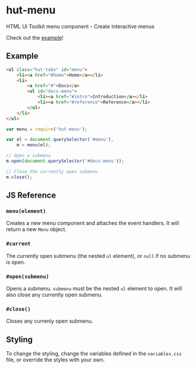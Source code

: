 # hut-menu

HTML UI Toolkit menu component - Create interactive menus

Check out the [example](http://conradz.github.io/hut-menu/)!

## Example

```html
<ul class="hut-tabs" id="menu">
    <li><a href="#home">Home</a></li>
    <li>
        <a href="#">Docs</a>
        <ul id="docs-menu">
            <li><a href="#intro">Introduction</a></li>
            <li><a href="#reference">Reference</a></li>
        </ul>
    </li>
</ul>
```

```js
var menu = require('hut-menu');

var el = document.querySelector('#menu'),
    m = menu(el);

// Open a submenu
m.open(document.querySelector('#docs-menu'));

// Close the currently open submenu
m.close();
```

## JS Reference

### `menu(element)`

Creates a new menu component and attaches the event handlers. It will return a
new `Menu` object.

### `#current`

The currently open submenu (the nested `ul` element), or `null` if no submenu
is open.

### `#open(submenu)`

Opens a submenu. `submenu` must be the nested `ul` element to open. It will
also close any currently open submenu.

### `#close()`

Closes any currenly open submenu.

## Styling

To change the styling, change the variables defined in the `variables.css`
file, or override the styles with your own.


